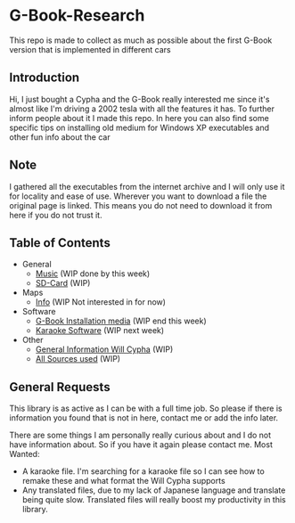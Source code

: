# G-Book-Research
This repo is made to collect as much as possible about the first G-Book version that is implemented in different cars

## Introduction
Hi, I just bought a Cypha and the G-Book really interested me since it's almost like I'm driving a 2002 tesla with all the features it has. To further inform people about it I made this repo. In here you can also find some specific tips on installing old medium for Windows XP executables and other fun info about the car

## Note
I gathered all the executables from the internet archive and I will only use it
for locality and ease of use. Wherever you want to download a file the original
page is linked. This means you do not need to download it from here if you do
not trust it.

## Table of Contents
- General 
    - [Music](./General/Music.md) (WIP done by this week)
    - [SD-Card](./General/SD-Card.md) (WIP)
- Maps
    - [Info](./Maps/Info.md) (WIP Not interested in for now)
- Software
    - [G-Book Installation media](./Software/GbookSoftwareInstaller.md) (WIP end this week)
    - [Karaoke Software](./Software/KaraokeInstaller.md) (WIP next week)
- Other
    - [General Information Will Cypha](./) (WIP)
    - [All Sources used](./) (WIP)


## General Requests
This library is as active as I can be with a full time job. So please if there is information you found that is not in here, contact me or add the info later.

There are some things I am personally really curious about and I do not have information about. So if you have it again please contact me.
Most Wanted:
- A karaoke file. I'm searching for a karaoke file so I can see how to remake these and what format the Will Cypha supports
- Any translated files, due to my lack of Japanese language and translate being quite slow. Translated files will really boost my productivity in this library.
